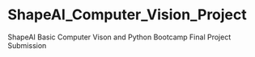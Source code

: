 # ShapeAI_Computer_Vision_Project
ShapeAI Basic Computer Vison and Python Bootcamp Final Project Submission
